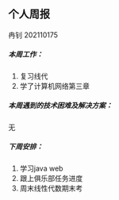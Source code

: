 ## 个人周报

冉钊 202110175

##### 本周工作：

1. 复习线代
2. 学了计算机网络第三章

##### 本周遇到的技术困难及解决方案：

无

##### 下周安排：

1. 学习java web
2. 跟上俱乐部任务进度
3. 周末线性代数期末考





